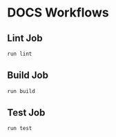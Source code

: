# DOCS Workflows

## Lint Job
```js
run lint
```

## Build Job
```js
run build
```

## Test Job
```js
run test
```